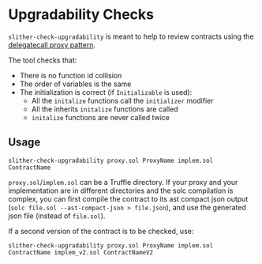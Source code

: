 # Upgradability Checks

`slither-check-upgradability` is meant to help to review contracts using the [delegatecall proxy pattern](https://blog.trailofbits.com/2018/09/05/contract-upgrade-anti-patterns/).

The tool checks that:
- There is no function id collision
- The order of variables is the same
- The initialization is correct (if `Initializable` is used):
   - All the `initalize` functions call the `initializer` modifier 
   - All the inherits `initalize` functions are called
   - `initalize` functions are never called twice

## Usage
```
slither-check-upgradability proxy.sol ProxyName implem.sol ContractName
```

`proxy.sol`/`implem.sol` can be a Truffle directory. If your proxy and your implementation are in different directories and the solc compilation is complex, you can first compile the contract to its ast compact json output (`solc file.sol --ast-compact-json > file.json`), and use the generated json file (instead of `file.sol`).

If a second version of the contract is to be checked, use:

```
slither-check-upgradability proxy.sol ProxyName implem.sol ContractName implem_v2.sol ContractNameV2
```

